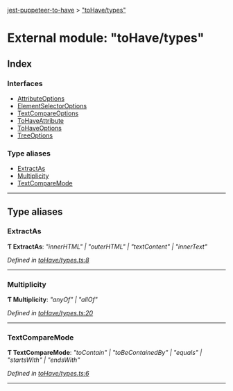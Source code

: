 [jest-puppeteer-to-have](../README.md) > ["toHave/types"](../modules/_tohave_types_.md)

# External module: "toHave/types"

## Index

### Interfaces

* [AttributeOptions](../interfaces/_tohave_types_.attributeoptions.md)
* [ElementSelectorOptions](../interfaces/_tohave_types_.elementselectoroptions.md)
* [TextCompareOptions](../interfaces/_tohave_types_.textcompareoptions.md)
* [ToHaveAttribute](../interfaces/_tohave_types_.tohaveattribute.md)
* [ToHaveOptions](../interfaces/_tohave_types_.tohaveoptions.md)
* [TreeOptions](../interfaces/_tohave_types_.treeoptions.md)

### Type aliases

* [ExtractAs](_tohave_types_.md#extractas)
* [Multiplicity](_tohave_types_.md#multiplicity)
* [TextCompareMode](_tohave_types_.md#textcomparemode)

---

## Type aliases

<a id="extractas"></a>

###  ExtractAs

**Ƭ ExtractAs**: *"innerHTML" \| "outerHTML" \| "textContent" \| "innerText"*

*Defined in [toHave/types.ts:8](https://github.com/cancerberoSgx/jest-puppeteer-to-have/blob/1fa80ea/src/toHave/types.ts#L8)*

___
<a id="multiplicity"></a>

###  Multiplicity

**Ƭ Multiplicity**: *"anyOf" \| "allOf"*

*Defined in [toHave/types.ts:20](https://github.com/cancerberoSgx/jest-puppeteer-to-have/blob/1fa80ea/src/toHave/types.ts#L20)*

___
<a id="textcomparemode"></a>

###  TextCompareMode

**Ƭ TextCompareMode**: *"toContain" \| "toBeContainedBy" \| "equals" \| "startsWith" \| "endsWith"*

*Defined in [toHave/types.ts:6](https://github.com/cancerberoSgx/jest-puppeteer-to-have/blob/1fa80ea/src/toHave/types.ts#L6)*

___

